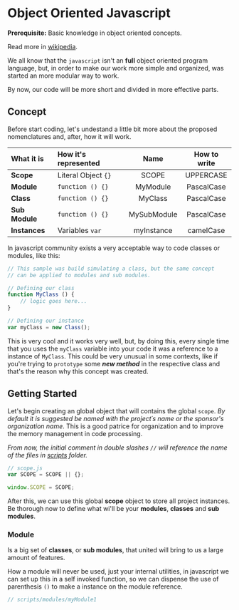 # Object Oriented Javascript #

**Prerequisite:** Basic knowledge in object oriented concepts.

Read more in [wikipedia](http://en.wikipedia.org/wiki/Object_Oriented "Object Oriented Article").

We all know that the ```javascript``` isn't an **full** object oriented program language, but, in order to make our work more simple and organized, was started an more modular way to work.

By now, our code will be more short and divided in more effective parts.


## Concept ##
Before start coding, let's undestand a little bit more about the proposed nomenclatures and, after, how it will work.

What it is     | How it's represented    | Name        | How to write
:--------------|:------------------------|:-----------:|:-----------:
**Scope**      | Literal Object ```{}``` | SCOPE       | UPPERCASE
**Module**     | ```function () {}```    | MyModule    | PascalCase
**Class**      | ```function () {}```    | MyClass     | PascalCase
**Sub Module** | ```function () {}```    | MySubModule | PascalCase
**Instances**  | Variables ```var```     | myInstance  | camelCase

In javascript community exists a very acceptable way to code classes or modules, like this:
``` javascript
// This sample was build simulating a class, but the same concept
// can be applied to modules and sub modules.

// Defining our class
function MyClass () {
    // logic goes here...
}

// Defining our instance
var myClass = new Class();
```
 This is very cool and it works very well, but, by doing this, every single time that you uses the ```myClass``` variable into your code it was a reference to a instance of ```MyClass```. This could be very unusual in some contexts, like if you're trying to ```prototype``` some ***new method*** in the respective class and that's the reason why this concept was created.


## Getting Started ##
Let's begin creating an global object that will contains the global ```scope```. *By default it is suggested be named with the project´s name or the sponsor's organization name*. This is a good patrice for organization and to improve the memory management in code processing.

*From now, the initial comment in double slashes ```//``` will reference the name of the files in [scripts]("https://github.com/juliogc/oojavascript/tree/master/scripts") folder.*

``` javascript
// scope.js
var SCOPE = SCOPE || {};

window.SCOPE = SCOPE;
```

After this, we can use this global **scope** object to store all project instances. Be thorough now to define what wi'll be your **modules**, **classes** and **sub modules**. 

### Module ###
Is a big set of **classes**, or **sub modules**, that united will bring to us a large amount of features.

How a module will never be used, just your internal utilities, in javascript we can set up this in a self invoked function, so we can dispense the use of parenthesis ```()``` to make a instance on the module reference.

``` javascript
// scripts/modules/myModule1
```
